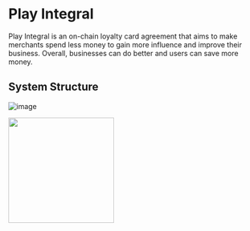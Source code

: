 # Play Integral
Play Integral is an on-chain loyalty card agreement that aims to make merchants spend less money to gain more influence and improve their business. Overall, businesses can do better and users can save more money.


## System Structure
![image](https://github.com/DankFang/On-chain-integration-system/tree/main/img)

<img src="https://github.com/DankFang/On-chain-integration-system/tree/main/img" width="210px">
   
